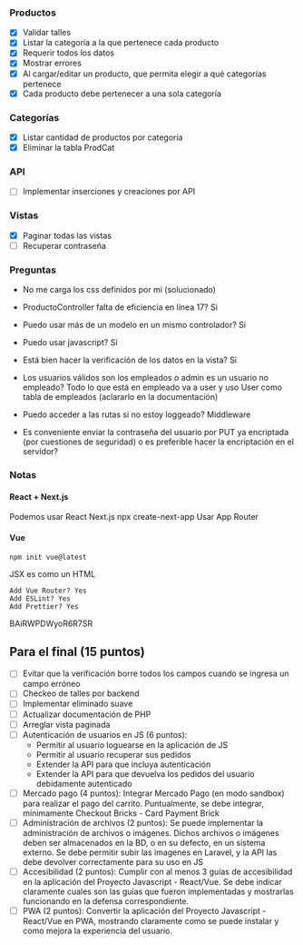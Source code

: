 ### Productos

- [X] Validar talles
- [X] Listar la categoría a la que pertenece cada producto
- [X] Requerir todos los datos
- [X] Mostrar errores
- [X] Al cargar/editar un producto, que permita elegir a qué categorías pertenece
- [X] Cada producto debe pertenecer a una sola categoría

### Categorías
- [X] Listar cantidad de productos por categoría
- [X] Eliminar la tabla ProdCat

### API
- [ ] Implementar inserciones y creaciones por API

### Vistas
- [X] Paginar todas las vistas
- [ ] Recuperar contraseña

### Preguntas
- No me carga los css definidos por mi (solucionado)
- ProductoController falta de eficiencia en línea 17? Si
- Puedo usar más de un modelo en un mismo controlador? Si
- Puedo usar javascript? Si

- Está bien hacer la verificación de los datos en la vista? Si
- Los usuarios válidos son los empleados o admin es un usuario no empleado? Todo lo que está en empleado va a user y uso User como tabla de empleados (aclararlo en la documentación)
- Puedo acceder a las rutas si no estoy loggeado? Middleware

- Es conveniente enviar la contraseña del usuario por PUT ya encriptada (por cuestiones de seguridad) o es preferible hacer la encriptación en el servidor?

### Notas

#### React + Next.js
Podemos usar React Next.js
    npx create-next-app
Usar App Router

#### Vue
    
    npm init vue@latest

JSX es como un HTML

    Add Vue Router? Yes
    Add ESLint? Yes
    Add Prettier? Yes

BAiRWPDWyoR6R7SR

## Para el final (15 puntos)
- [ ] Evitar que la verificación borre todos los campos cuando se ingresa un campo erróneo
- [ ] Checkeo de talles por backend
- [ ] Implementar eliminado suave
- [ ] Actualizar documentación de PHP
- [ ] Arreglar vista paginada
- [ ] Autenticación de usuarios en JS (6 puntos): 
    - Permitir al usuario loguearse en la aplicación de JS
    - Permitir al usuario recuperar sus pedidos
    - Extender la API para que incluya autenticación
    - Extender la API para que devuelva los pedidos del usuario debidamente autenticado
- [ ] Mercado pago (4 puntos): Integrar Mercado Pago (en modo sandbox) para realizar el pago del carrito. Puntualmente, se debe integrar, mínimamente Checkout Bricks - Card Payment Brick
- [ ] Administración de archivos (2 puntos): Se puede implementar la administración de archivos o imágenes. Dichos archivos o imágenes deben ser almacenados en la BD, o en su defecto, en un sistema externo. Se debe permitir subir las imagenes en Laravel, y la API las debe devolver correctamente para su uso en JS
- [ ] Accesibilidad (2 puntos): Cumplir con al menos 3 guías de accesibilidad en la aplicación del Proyecto Javascript - React/Vue. Se debe indicar claramente cuales son las guías que fueron implementadas y mostrarlas funcionando en la defensa correspondiente.
- [ ] PWA (2 puntos): Convertir la aplicación del Proyecto Javascript - React/Vue en PWA, mostrando claramente como se puede instalar y como mejora la experiencia del usuario.

